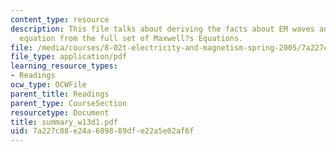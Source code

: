```yaml
---
content_type: resource
description: This file talks about deriving the facts about EM waves and the wave
  equation from the full set of Maxwell?s Equations.
file: /media/courses/8-02t-electricity-and-magnetism-spring-2005/7a227c88e24a689889dfe22a5e02af6f_summary_w13d1.pdf
file_type: application/pdf
learning_resource_types:
- Readings
ocw_type: OCWFile
parent_title: Readings
parent_type: CourseSection
resourcetype: Document
title: summary_w13d1.pdf
uid: 7a227c88-e24a-6898-89df-e22a5e02af6f
---
```

